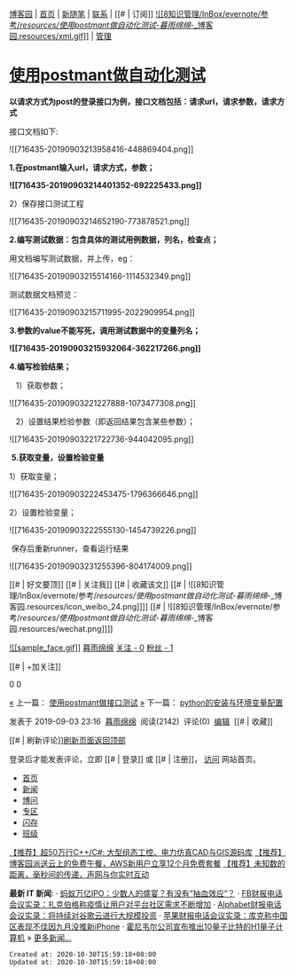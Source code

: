 
[博客园](https://www.cnblogs.com/) | [首页](https://www.cnblogs.com/guangjiao/) | [新随笔](https://i.cnblogs.com/EditPosts.aspx?opt=1) | [联系](https://msg.cnblogs.com/send/%E6%9A%AE%E9%9B%A8%E7%BB%B5%E7%BB%B5) | [[# | 订阅]] [![[8知识管理/InBox/evernote/参考/_resources/使用postmant做自动化测试_-_暮雨绵绵_-_博客园.resources/xml.gif]]](https://www.cnblogs.com/guangjiao/rss/) | [管理](https://i.cnblogs.com/)

# [使用postmant做自动化测试](https://www.cnblogs.com/guangjiao/p/11453262.html)

	

**以请求方式为post的登录接口为例，接口文档包括：请求url，请求参数，请求方式**

接口文档如下:

![[716435-20190903213958416-448869404.png]]

**1.在postmant输入url，请求方式，参数；**

**![[716435-20190903214401352-692225433.png]]**

 2）保存接口测试工程

![[716435-20190903214652190-773878521.png]]

**2.编写测试数据：包含具体的测试用例数据，列名，检查点；**

 用文档编写测试数据，并上传，eg：

![[716435-20190903215514166-1114532349.png]]

测试数据文档预览：

![[716435-20190903215711995-2022909954.png]]

**3.参数的value不能写死，调用测试数据中的变量列名；**

**![[716435-20190903215932064-362217266.png]]**

**4.编写检验结果；**

   1）获取参数；

![[716435-20190903221227888-1073477308.png]]

   2）设置结果检验参数（即返回结果包含某些参数）；

![[716435-20190903221722736-944042095.png]]

 **5.获取变量，设置检验变量**

 1）获取变量；

![[716435-20190903222453475-1796366646.png]]

 2）设置检验变量；

![[716435-20190903222555130-1454739226.png]]

 保存后重新runner，查看运行结果

![[716435-20190903231255396-804174009.png]]

[[# | 好文要顶]] [[# | 关注我]] [[# | 收藏该文]] [[# | ![[8知识管理/InBox/evernote/参考/_resources/使用postmant做自动化测试_-_暮雨绵绵_-_博客园.resources/icon_weibo_24.png]]]] [[# | ![[8知识管理/InBox/evernote/参考/_resources/使用postmant做自动化测试_-_暮雨绵绵_-_博客园.resources/wechat.png]]]]

[![[sample_face.gif]]](https://home.cnblogs.com/u/guangjiao/)
[暮雨绵绵](https://home.cnblogs.com/u/guangjiao/)
[关注 - 0](https://home.cnblogs.com/u/guangjiao/followees/)
[粉丝 - 1](https://home.cnblogs.com/u/guangjiao/followers/)

[[# | +加关注]]

0
0

[«](https://www.cnblogs.com/guangjiao/p/11452025.html) 上一篇： [使用postmant做接口测试](https://www.cnblogs.com/guangjiao/p/11452025.html)
[»](https://www.cnblogs.com/guangjiao/p/11456412.html) 下一篇： [python的安装与环境变量配置](https://www.cnblogs.com/guangjiao/p/11456412.html)

发表于 2019-09-03 23:16  [暮雨绵绵](https://www.cnblogs.com/guangjiao/)  阅读(2142)  评论(0)  [编辑](https://i.cnblogs.com/EditPosts.aspx?postid=11453262)  [[# | 收藏]]

[[# | 刷新评论]][刷新页面](https://www.cnblogs.com/guangjiao/p/11453262.html#)[返回顶部](https://www.cnblogs.com/guangjiao/p/11453262.html#top)

登录后才能发表评论，立即 [[# | 登录]] 或 [[# | 注册]]， [访问](https://www.cnblogs.com/) 网站首页。

*   [首页](https://www.cnblogs.com/)
*   [新闻](https://news.cnblogs.com/)
*   [博问](https://q.cnblogs.com/)
*   [专区](https://brands.cnblogs.com/)
*   [闪存](https://ing.cnblogs.com/)
*   [班级](https://edu.cnblogs.com/)

[【推荐】超50万行C++/C#: 大型组态工控、电力仿真CAD与GIS源码库](http://www.softbam.com/index.htm)
[【推荐】博客园派送云上的免费午餐，AWS新用户立享12个月免费套餐](https://www.amazonaws.cn/en/campaign/?sc_channel=ba&sc_campaign=cnblogs2020&sc_detail=640x480&sc_country=cn&sc_geo=chna&sc_outcome=acq)
[【推荐】未知数的距离，毫秒间的传递，声网与你实时互动](https://brands.cnblogs.com/agora)

**最新 IT 新闻**:
· [蚂蚁万亿IPO：少数人的盛宴？有没有“抽血效应”？](https://news.cnblogs.com/n/676213/)
· [FB财报电话会议实录：扎克伯格称疫情让用户对平台社区需求不断增加](https://news.cnblogs.com/n/676212/)
· [Alphabet财报电话会议实录：将持续对谷歌云进行大规模投资](https://news.cnblogs.com/n/676211/)
· [苹果财报电话会议实录：库克称中国区表现不佳因九月没推新iPhone](https://news.cnblogs.com/n/676210/)
· [霍尼韦尔公司宣布推出10量子比特的H1量子计算机](https://news.cnblogs.com/n/676209/)
» [更多新闻...](https://news.cnblogs.com/)

    Created at: 2020-10-30T15:59:18+08:00
    Updated at: 2020-10-30T15:59:18+08:00


